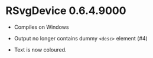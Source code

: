 # RSvgDevice 0.6.4.9000

* Compiles on Windows

* Output no longer contains dummy `<desc>` element (#4)

* Text is now coloured.

